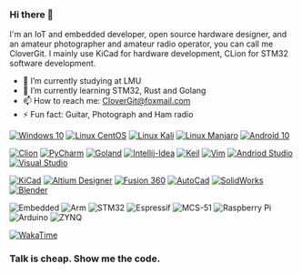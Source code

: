 ### Hi there 👋
I'm an IoT and embedded developer, open source hardware designer, and an amateur photographer and amateur radio operator, you can call me CloverGit.
I mainly use KiCad for hardware development, CLion for STM32 software development.

- 🔭 I’m currently studying at LMU
- 🌱 I’m currently learning STM32, Rust and Golang
- 📫 How to reach me: CloverGit@foxmail.com
- ⚡ Fun fact: Guitar, Photograph and Ham radio

[![Windows 10](https://img.shields.io/badge/Windows-10-blue?style=flat-square&logo=windows&logoColor=white)](https://windows.com/)
[![Linux CentOS](https://img.shields.io/badge/Linux-CentOS-blue?style=flat-square&logo=centos&logoColor=white)](https://www.centos.org/)
[![Linux Kali](https://img.shields.io/badge/Linux-Kali-blue?style=flat-square&logo=kalilinux&logoColor=white)](https://www.kali.org/)
[![Linux Manjaro](https://img.shields.io/badge/Linux-Manjaro-blue?style=flat-square&logo=manjaro&logoColor=white)](https://manjaro.org/)
[![Android 10](https://img.shields.io/badge/Android-10-blue?style=flat-square&logo=android&logoColor=white)](https://www.android.com/)

[![Clion](https://img.shields.io/badge/IDE-Clion-blue?style=flat-square&logo=jetbrains&logoColor=white)](https://www.jetbrains.com/)
[![PyCharm](https://img.shields.io/badge/IDE-PyCharm-blue?style=flat-square&logo=jetbrains&logoColor=white)](https://www.jetbrains.com/)
[![Goland](https://img.shields.io/badge/IDE-Goland-blue?style=flat-square&logo=jetbrains&logoColor=white)](https://www.jetbrains.com/)
[![Intellij-Idea](https://img.shields.io/badge/IDE-Intellij_Idea-blue?style=flat-square&logo=jetbrains&logoColor=white)](https://www.jetbrains.com/)
[![Keil](https://img.shields.io/badge/IDE-Keil-blue?style=flat-square&logo=Arm&logoColor=white)](https://www.keil.com/)
[![Vim](https://img.shields.io/badge/IDE-Vim-blue?style=flat-square&logo=vim&logoColor=white)](https://www.vim.org/)
[![Andriod Studio](https://img.shields.io/badge/IDE-Andriod_Studio-blue?style=flat-square&logo=android-studio&logoColor=white)](https://developer.android.com/studio/)
[![Visual Studio](https://img.shields.io/badge/IDE-Visual_Studio-blue?style=flat-square&logo=visual-studio&logoColor=white)](https://visualstudio.microsoft.com/)

[![KiCad](https://img.shields.io/badge/-KiCad-gray?style=flat-square&logo=linux-foundation&logoColor=white)](https://kicad.org/)
[![Altium Designer](https://img.shields.io/badge/-Altium_Designer-gray?style=flat-square&logo=altium-designer&logoColor=white)](https://www.altium.com/)
[![Fusion 360](https://img.shields.io/badge/-Fusion_360-gray?style=flat-square&logo=autodesk&logoColor=white)](https://www.autodesk.com/)
[![AutoCad](https://img.shields.io/badge/-AutoCad-gray?style=flat-square&logo=autodesk&logoColor=white)](https://www.autodesk.com/)
[![SolidWorks](https://img.shields.io/badge/-SolidWorks-gray?style=flat-square&logo=dassault-systèmes&logoColor=white)](https://www.solidworks.com/)
[![Blender](https://img.shields.io/badge/Blender-gray?style=flat-square&logo=blender&logoColor=white)](https://www.blender.org/)

![Embedded](https://img.shields.io/badge/-Embedded-gray?style=flat-square&logo=RobotFramework&logoColor=fff)
![Arm](https://img.shields.io/badge/-Arm-0091BD?style=flat-square&logo=Arm&logoColor=fff)
![STM32](https://img.shields.io/badge/-STM32-03234B?style=flat-square&logo=STMicroelectronics&logoColor=fff)
![Espressif](https://img.shields.io/badge/-Espressif-E7352C?style=flat-square&logo=Espressif&logoColor=fff)
![MCS-51](https://img.shields.io/badge/-MCS--51-0071C5?style=flat-square&logo=Intel&logoColor=fff)
![Raspberry Pi](https://img.shields.io/badge/-Raspberry_Pi-A22846?style=flat-square&logo=Raspberry%20Pi&logoColor=fff)
![Arduino](https://img.shields.io/badge/-Arduino-00979D?style=flat-square&logo=Arduino&logoColor=fff)
![ZYNQ](https://img.shields.io/badge/-ZYNQ-E01F27?style=flat-square&logo=Xilinx&logoColor=fff)

[![WakaTime](https://wakatime.com/share/@CloverGit/b7888587-5cae-4f80-9f75-a47a989bc595.svg)]()

### **Talk is cheap. Show me the code.**
